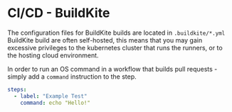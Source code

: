 # CI/CD - BuildKite

The configuration files for BuildKite builds are located in `.buildkite/*.yml`\
BuildKite build are often self-hosted, this means that you may gain excessive privileges to the kubernetes cluster that runs the runners, or to the hosting cloud environment.

In order to run an OS command in a workflow that builds pull requests - simply add a `command` instruction to the step.

```yaml
steps:
  - label: "Example Test"
    command: echo "Hello!"
```
